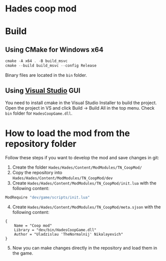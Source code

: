 
# Hades coop mod

# Build

## Using CMake for Windows x64

```powershell
cmake -A x64 . -B build_msvc
cmake --build build_msvc --config Release
```

Binary files are located in the `bin` folder.

## Using [Visual Studio](https://visualstudio.microsoft.com/) GUI

You need to install cmake in the Visual Studio Installer to build the project.
Open the project in VS and click Build -> Build All in the top menu.
Check `bin` folder for `HadesCoopGame.dll`.

# How to load the mod from the repository folder

Follow these steps if you want to develop the mod and save changes in git:

1. Create the folder `Hades/Hades/Content/ModModules/TN_CoopMod/`
2. Copy the repository into `Hades/Hades/Content/ModModules/TN_CoopMod/dev`
3. Create `Hades/Hades/Content/ModModules/TN_CoopMod/init.lua` with the following content:
```lua
ModRequire "dev/game/scripts/init.lua"
```
4. Create `Hades/Hades/Content/ModModules/TN_CoopMod/meta.sjson` with the following content:
```sjson
{
	Name = "Coop mod"
	Library = "dev/bin/HadesCoopGame.dll"
	Author = "Uladzislau 'TheNormalnij' Nikalayevich"
}
```
5. Now you can make changes directly in the repository and load them in the game.